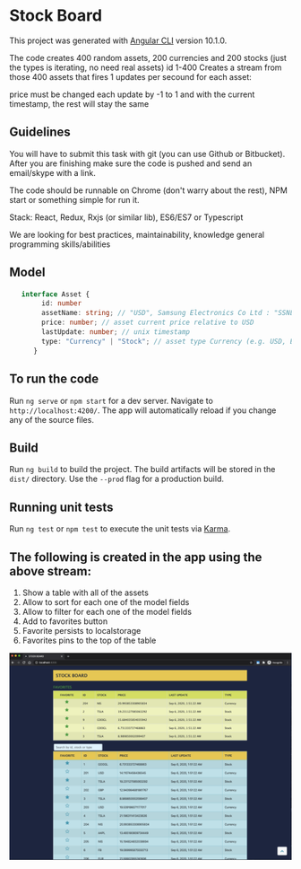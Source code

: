 # Stock Board

This project was generated with [Angular CLI](https://github.com/angular/angular-cli) version 10.1.0.

The code creates 400 random assets, 200 currencies and 200 stocks (just the types is iterating, no need real assets) id 1-400 Creates a stream from those 400 assets that fires 1 updates per secound for each asset:

price must be changed each update by -1 to 1 and with the current timestamp, the rest will stay the same


## Guidelines

You will have to submit this task with git (you can use Github or Bitbucket). After you are finishing make sure the code is pushed and send an email/skype with a link.

The code should be runnable on Chrome (don't warry about the rest), NPM start or something simple for run it.

Stack: React, Redux, Rxjs (or similar lib), ES6/ES7 or Typescript

We are looking for best practices, maintainability, knowledge general programming skills/abilities

## Model 

```typescript
   interface Asset {
	    id: number
	    assetName: string; // "USD", Samsung Electronics Co Ltd : "SSNLF"
	    price: number; // asset current price relative to USD
	    lastUpdate: number; // unix timestamp
	    type: "Currency" | "Stock"; // asset type Currency (e.g. USD, EUR...) or Stock (Samsung, Google)
      }  
```

## To run the code

Run `ng serve` or `npm start` for a dev server. Navigate to `http://localhost:4200/`. The app will automatically reload if you change any of the source files.

## Build

Run `ng build` to build the project. The build artifacts will be stored in the `dist/` directory. Use the `--prod` flag for a production build.

## Running unit tests

Run `ng test` or `npm test` to execute the unit tests via [Karma](https://karma-runner.github.io).

## The following is created in the app using the above stream:
1. Show a table with all of the assets
2. Allow to sort for each one of the model fields
3. Allow to filter for each one of the model fields
4. Add to favorites button
5. Favorite persists to localstorage
6. Favorites  pins to the top of the table

![alt text](https://github.com/NagashreeBhat/stockboard/blob/master/ScreenCapture/Favorites.png?raw=true)



